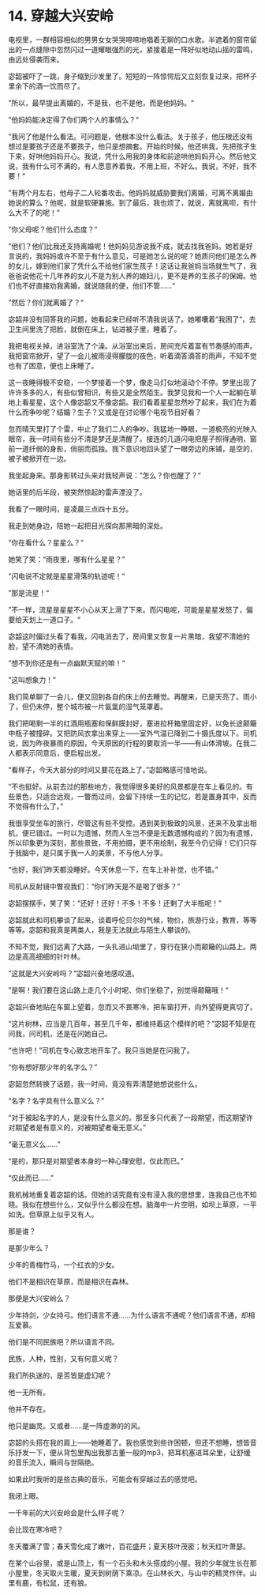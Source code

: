 # 14. 穿越大兴安岭

电视里，一群相容相似的男男女女哭哭啼啼地唱着无聊的口水歌。半遮着的窗帘留出的一点缝隙中忽然闪过一道耀眼强烈的光，紧接着是一阵好似地动山摇的雷鸣，由远处侵袭而来。

宓韶被吓了一跳，身子缩到沙发里了。短短的一阵惊愕后又立刻恢复过来，把杯子里余下的酒一饮而尽了。

”所以，最早提出离婚的，不是我，也不是他，而是他妈妈。“

”他妈妈能决定得了你们两个人的事情么？“

”我问了他是什么看法。可问题是，他根本没什么看法。关于孩子，他压根还没有想过是要孩子还是不要孩子，他只是想摘套。开始的时候，他还哄我，先把孩子生下来，好哄他妈妈开心。我说，凭什么用我的身体和前途哄他妈妈开心。然后他又说，我有什么可不满的，有人愿意养着我，不用上班，不好么。我说，不好，我不要！“

”有两个月左右，他母子二人轮番攻击。他妈妈就威胁要我们离婚，可离不离婚由她说的算么？他呢，就是软硬兼施。到了最后，我也烦了，就说，离就离呗，有什么大不了的呢！“

”你父母呢？他们什么态度？“

”他们？他们比我还支持离婚呢！他妈妈见游说我不成，就去找我爸妈。她若是好言说的，我妈妈或许不至于有什么意见，可是她怎么说的呢？她质问他们是怎么养的女儿，嫁到他们家了凭什么不给他们家生孩子！这话让我爸妈当场就生气了，我爸爸说他花十几年养的女儿不是为别人养的媳妇儿，更不是养的生孩子的保姆。他们也不好直接劝我离婚，就说随我的便，他们不管……“

”然后？你们就离婚了？“

宓韶并没有回答我的问题，她看起来已经听不清我说话了。她嘟囔着”我困了“，去卫生间里洗了把脸，就倒在床上，钻进被子里，睡着了。

我把电视关掉，进浴室洗了个澡。从浴室出来后，房间充斥着富有节奏感的雨声。我把窗帘掀开，望了一会儿被雨浸得朦胧的夜色，听着滴答滴答的雨声，不知不觉也有了困意，便也上床睡了。

这一夜睡得极不安稳，一个梦接着一个梦，像走马灯似地滚动个不停。梦里出现了许许多多的人，有些似曾相识，有些又是全然陌生。我梦见我和一个人一起躺在草地上看星星，这个人像宓韶又不像宓韶。我们看着星星忽然吵了起来，我们在为着什么而争吵呢？结婚？生子？又或是在讨论哪个电视节目好看？

忽而晴天里打了个雷，中止了我们二人的争吵。我猛地一睁眼，一道极亮的光映入眼帘，我一时间有些分不清是梦还是清醒了。接连的几道闪电把屋子照得通明，窗前一道纤弱的身影，俏丽而孤独。我下意识地回头望了一眼旁边的床铺，是空的，被子被掀开在一边。

我坐起身来。那身影转过头来对我轻声说：”怎么？你也醒了？“

她话里的后半段，被突然惊起的雷声湮没了。

我看了一眼时间，是凌晨三点四十五分。

我走到她身边，陪她一起把目光探向那黑暗的深处。

”你在看什么？星星么？“

她笑了笑：“雨夜里，哪有什么星星？”

”闪电说不定就是星星滑落的轨迹呢！“

”那是流星！“

”不一样，流星是星星不小心从天上滑了下来。而闪电呢，可能是星星发怒了，偏要给天划上一道口子。“

宓韶这时偏过头看了看我，闪电消去了，房间里又恢复一片黑暗，我望不清她的脸，望不清她的表情。

”想不到你还是有一点幽默天赋的嘛！“

”这叫想象力！”

我们简单聊了一会儿，便又回到各自的床上的去睡觉。再醒来，已是天亮了。雨小了，但仍未停，整个城市被一片氤氲的湿气笼罩着。

我们把喝剩一半的红酒用瓶塞和保鲜膜封好，塞进拉杆箱里固定好，以免长途颠簸中瓶子被撞碎。又把防风衣拿出来穿上——室外气温已降到二十摄氏度以下。司机说，因为昨夜暴雨的原因，今天原因的行程的要取消一半——有山体滑坡。在我二人都表示同意后，便启程出发。

“看样子，今天大部分的时间又要花在路上了。”宓韶略感可惜地说。

“不也挺好。从前去过的那些地方，我觉得很多美好的风景都是在车上看见的。有些景色，只适合远观，一瞥而过间，会留下持续一生的记忆，若是置身其中，反而不觉得有什么了。”

我很享受坐车的旅行，尽管这有些不受控。遇到美到极致的风景，还来不及拿出相机，便已错过。一时以为遗憾，然而人生岂不便是无数遗憾构成的？因为有遗憾，所以印象更为深刻，那些景致，不用拍摄，更不用绘制，我至今仍记得！它们只存于我脑中，是只属于我一人的美景，不与他人分享。

“也好，我们昨天都没睡好。今天休息一下，在车上补补觉，也不错。”

司机从反射镜中瞥视我们：“你们昨天是不是喝了很多？”

宓韶摆摆手，笑了笑：“还好！还好！不多！不多！还剩了大半瓶呢！”

宓韶就此和司机攀谈了起来，谈着呼伦贝尔的气候，物价，旅游行业，教育，等等等等。宓韶和我真是两类人，我是无法就此与陌生人攀谈的。

不知不觉，我们远离了大路，一头扎进山坳里了，穿行在狭小而颠簸的山路上。两边是高高细细的针叶林。

”这就是大兴安岭吗？“宓韶兴奋地感叹道。

”是啊！我们要在这山路上走几个小时呢、你们坐稳了，别觉得颠簸哦！“

宓韶兴奋地贴在车窗上望着，忽而又不畏寒冷，把车窗打开，向外望得更真切了。

“这片树林，应当是几百年，甚至几千年，都维持着这个模样的吧？”宓韶不知是在问我，问司机，还是在问她自己。

“也许吧！”司机在专心致志地开车了。我只当她是在问我了。

“你有想好那少年的名字么？”

宓韶忽然转换了话题，我一时间，竟没有弄清楚她想说些什么。

“名字？名字具有什么意义么？”

“对于被起名字的人，是没有什么意义的。那至多只代表了一段期望，而这期望许对期望者是有意义的，对被期望者毫无意义。”

“毫无意义么……”

“是的，那只是对期望者本身的一种心理安慰，仅此而已。”

 “仅此而已……”

我机械地重复着宓韶的话。但她的话究竟有没有浸入我的思想里，连我自己也不知晓。我似在想些什么，又似乎什么都没在想。脑海中一片空明，如坝上草原，一平如洗。但草原上似乎又有人。

那是谁？

是那少年么？

少年的青梅竹马，一个红衣的少女。

他们不是相识在草原，而是相识在森林。

那便是大兴安岭么？

少年持剑，少女持弓。他们语言不通……为什么语言不通呢？他们语言不通，却相互爱慕。

他们是不同民族吧？所以语言不同。

民族，人种，性别，又有何意义呢？

我们所执迷的，是否皆是虚幻呢？

他一无所有。

他并不存在。

他只是幽灵。又或者……是一阵虚渺的的风。

宓韶的头搭在我的肩上——她睡着了。我也感觉到些许困顿，但还不想睡，想皆音乐抒发一下，便从背包里掏出我那古董一般的mp3，把耳机塞进耳朵里，让舒缓的音乐流入，瞬间与世隔绝。

如果此时我听的是些古典的音乐，可能会有穿越过去的感觉吧。

我闭上眼。

一千年前的大兴安岭会是什么样子呢？

会比现在寒冷吧？

冬天覆满了雪；春天雪化成了嫩叶，百花盛开；夏天枝叶茂密；秋天红叶萧瑟。

在某个山谷里，或是山顶上，有一个石头和木头搭成的小屋。我的少年就生长在那小屋里，冬天取火生暖，夏天到树荫下乘凉。在山林长大，与山中的精灵作伴。山里有鹿，有松鼠，还有狼。

